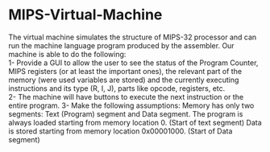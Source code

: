 # MIPS-Virtual-Machine
The virtual machine simulates the structure of MIPS-32 processor and can run the machine language program produced by the assembler. Our machine is able to do the following: 
<br>1- Provide a GUI to allow the user to see the status of the Program Counter, MIPS registers (or at least the important ones), the relevant part of the memory (were used variables are stored) and the currently executing instructions and its type (R, I, J), parts like opcode, registers, etc.</br> 2- The machine will have buttons to execute the next instruction or the entire program. 3- Make the following assumptions: 	Memory has only two segments: Text (Program) segment and Data segment. 	The program is always loaded starting from memory location 0. (Start of text segment) 	Data is stored starting from memory location 0x00001000. (Start of Data segment)
